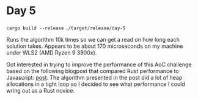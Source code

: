 # Day 5
`cargo build --release`
`./target/release/day-5`

Runs the algorithm 10k times so we can get a read on how long each solution takes. Appears to be about 170 microseconds on my machine under WLS2 (AMD Ryzen 9 3900x).

Got interested in trying to improve the performance of this AoC challenge based on the following blogpost that compared Rust performance to Javascript: [post](https://cesarvr.io/post/rust-performance/). The algorithm presented in the post did a lot of heap allocations in a tight loop so I decided to see what performance I could wring out as a Rust novice.